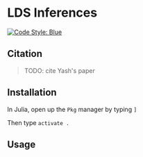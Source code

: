 # LDS Inferences

[![Code Style: Blue](https://img.shields.io/badge/code%20style-blue-4495d1.svg)](https://github.com/invenia/BlueStyle)

## Citation

> TODO: cite Yash's paper

## Installation

In Julia, open up the `Pkg` manager by typing `]`

Then type `activate .`

## Usage

